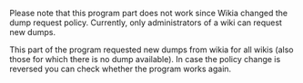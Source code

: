 Please note that this program part does not work since Wikia changed the dump request policy.
Currently, only administrators of a wiki can request new dumps.

This part of the program requested new dumps from wikia for all wikis (also those for which there is no dump available).
In case the policy change is reversed you can check whether the program works again.
